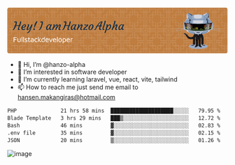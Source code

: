 ![Header](./github-header-image.png)

- 👋 Hi, I’m @hanzo-alpha
- 👀 I’m interested in software developer
- 🌱 I’m currently learning laravel, vue, react, vite, tailwind
- 📫 How to reach me just send me email to hansen.makangiras@hotmail.com 

<!---
hanzo-alpha/hanzo-alpha is a ✨ special ✨ repository because its `README.md` (this file) appears on your GitHub profile.
You can click the Preview link to take a look at your changes.
--->

<!--START_SECTION:waka-->

```txt
PHP              21 hrs 58 mins  ████████████████████░░░░░   79.95 %
Blade Template   3 hrs 29 mins   ███▒░░░░░░░░░░░░░░░░░░░░░   12.72 %
Bash             46 mins         ▓░░░░░░░░░░░░░░░░░░░░░░░░   02.83 %
.env file        35 mins         ▓░░░░░░░░░░░░░░░░░░░░░░░░   02.15 %
JSON             20 mins         ▒░░░░░░░░░░░░░░░░░░░░░░░░   01.26 %
```

<!--END_SECTION:waka-->

![image](https://github.com/hanzo-alpha/hanzo-alpha/assets/111342797/c4bd2977-6123-4017-8652-6e166259b484)


